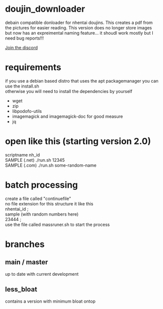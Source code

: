 # doujin_downloader
debain compatible donloader for nhentai doujins.
This creates a pdf from the pictures for easier reading.
This version does no longer store images but now has an expreimental naming feature... it shoudl work mostly but I need bug reports!!!

[Join the discord](https://discord.gg/rkCZneA)

# requirements
if you use a debian based distro that uses the apt packagemanager you can use the install.sh  
otherwise you will need to install the dependencies by yourself
- wget
- zip 
- libpodofo-utils
- imagemagick and imagemagick-doc for good measure
- jq

# open like this (starting version 2.0)
scriptname nh_id   
SAMPLE (.net) ./run.sh 12345  
SAMPLE (.com) ./run.sh some-random-name  

# batch processing
create a file called "continuefile"  
no file extension for this
structure it like this  
nhentai_id ;  
sample (with random numbers here)  
23444 ;  
use the file called massruner.sh to start the process  

# branches

## main / master
up to date with current development

## less_bloat
contains a version with minimum bloat ontop
